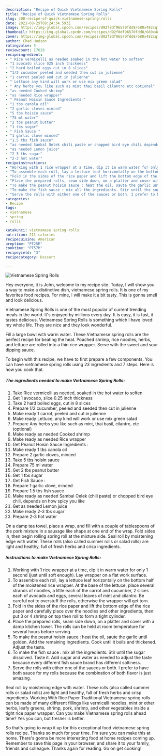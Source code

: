 ```yaml
---
description: "Recipe of Quick Vietnamese Spring Rolls"
title: "Recipe of Quick Vietnamese Spring Rolls"
slug: 308-recipe-of-quick-vietnamese-spring-rolls
date: 2021-08-29T09:24:34.593Z
image: https://img-global.cpcdn.com/recipes/d92f8df96570fdd8/680x482cq70/vietnamese-spring-rolls-recipe-main-photo.jpg
thumbnail: https://img-global.cpcdn.com/recipes/d92f8df96570fdd8/680x482cq70/vietnamese-spring-rolls-recipe-main-photo.jpg
cover: https://img-global.cpcdn.com/recipes/d92f8df96570fdd8/680x482cq70/vietnamese-spring-rolls-recipe-main-photo.jpg
author: Chad Hudson
ratingvalue: 5
reviewcount: 17628
recipeingredient:
- " Rice vermicelli as needed soaked in the hot water to soften"
- "1 avocado slice 025 inch thickness"
- "2 hard boiled eggs cut in 8 slices"
- "1/2 cucumber peeled and seeded then cut in julienne"
- "1 carrot peeled and cut in julienne"
- " Lettuce any kind will work or use mix green salad"
- " Any herbs you like such as mint thai basil cilantro etc optional"
- "as needed Cooked shrimp"
- "as needed Rice wrapper"
- " Peanut Hoisin Sauce Ingredients "
- "1 tbs canola oil"
- "2 garlic cloves minced"
- "5 tbs hoisin sauce"
- "75 ml water"
- "2 tbs peanut butter"
- "1 tbs sugar"
- " Fish Sauce "
- "1 garlic clove minced"
- "1.5 tbs fish sauce"
- "as needed Sambal Oelek chili paste or chopped bird eye chili depends on how spicy you like"
- "as needed Lemon juice"
- "2-3 tbs sugar"
- "2-3 hot water"
recipeinstructions:
- "Working with 1 rice wrapper at a time, dip it in warm water for only 1 second (just until soft enough). Lay wrapper on a flat work surface."
- "To assemble each roll, lay a lettuce leaf horizontally on the bottom half of the moistened rice wrapper. At the base of the lettuce, place several strands of noodles, a little each of the carrot and cucumber, 2 slices each of avocado and eggs, several leaves of mint and cilantro. Be careful not to overstuff the rolls, otherwise the wrapper will get torn."
- "Fold in the sides of the rice paper and lift the bottom edge of the rice paper and carefully place over the noodles and other ingredients, then put 3 or 4 shrimp on top then roll to form a tight cylinder."
- "Place the prepared rolls, seam side down, on a platter and cover with a damp kitchen towel. The rolls can be held at room temperature for several hours before serving."
- "To make the peanut hoisin sauce : heat the oil, saute the garlic until golden. Add the remaining ingredients. Cook until it boils and thickened. Adjust the taste."
- "To make the fish sauce : mix all the ingredients. Stir until the sugar dissolved. Taste it. Add sugar and water as needed to adjust the taste because every different fish sauce brand has different saltiness."
- "Serve the rolls with either one of the sauces or both. I prefer to have both sauce for my rolls because the combination of both flavor is just amazing."
categories:
- Recipe
tags:
- vietnamese
- spring
- rolls

katakunci: vietnamese spring rolls 
nutrition: 211 calories
recipecuisine: American
preptime: "PT25M"
cooktime: "PT57M"
recipeyield: "3"
recipecategory: Dessert

---
```



![Vietnamese Spring Rolls](https://img-global.cpcdn.com/recipes/d92f8df96570fdd8/680x482cq70/vietnamese-spring-rolls-recipe-main-photo.jpg)

Hey everyone, it is John, welcome to my recipe site. Today, I will show you a way to make a distinctive dish, vietnamese spring rolls. It is one of my favorites food recipes. For mine, I will make it a bit tasty. This is gonna smell and look delicious.

Vietnamese Spring Rolls is one of the most popular of current trending meals in the world. It's enjoyed by millions every day. It is easy, it is fast, it tastes delicious. Vietnamese Spring Rolls is something which I have loved my whole life. They are nice and they look wonderful.

Fill a large bowl with warm water. These Vietnamese spring rolls are the perfect recipe for beating the heat. Poached shrimp, rice noodles, herbs, and lettuce are rolled into a thin rice wrapper. Serve with the sweet and sour dipping sauce.


To begin with this recipe, we have to first prepare a few components. You can have vietnamese spring rolls using 23 ingredients and 7 steps. Here is how you cook that.

<!--inarticleads1-->

##### The ingredients needed to make Vietnamese Spring Rolls:

1. Take  Rice vermicelli as needed, soaked in the hot water to soften
1. Get 1 avocado, slice 0.25 inch thickness
1. Take 2 hard boiled eggs, cut in 8 slices
1. Prepare 1/2 cucumber, peeled and seeded then cut in julienne
1. Make ready 1 carrot, peeled and cut in julienne
1. Make ready  Lettuce, any kind will work or use mix green salad
1. Prepare  Any herbs you like such as mint, thai basil, cilantro, etc (optional)
1. Make ready as needed Cooked shrimp
1. Make ready as needed Rice wrapper
1. Get  Peanut Hoisin Sauce Ingredients :
1. Make ready 1 tbs canola oil
1. Prepare 2 garlic cloves, minced
1. Take 5 tbs hoisin sauce
1. Prepare 75 ml water
1. Get 2 tbs peanut butter
1. Get 1 tbs sugar
1. Get  Fish Sauce :
1. Prepare 1 garlic clove, minced
1. Prepare 1.5 tbs fish sauce
1. Make ready as needed Sambal Oelek (chili paste) or chopped bird eye chili, depends on how spicy you like
1. Get as needed Lemon juice
1. Make ready 2-3 tbs sugar
1. Prepare 2-3 hot water


On a damp tea towel, place a wrap, and fill with a couple of tablespoons of the pork mixture in a sausage like shape at one end of the wrap. Fold sides in, then begin rolling spring roll at the mixture side. Seal roll by moistening edge with water. These rolls (also called summer rolls or salad rolls) are light and healthy, full of fresh herbs and crisp ingredients. 

<!--inarticleads2-->

##### Instructions to make Vietnamese Spring Rolls:

1. Working with 1 rice wrapper at a time, dip it in warm water for only 1 second (just until soft enough). Lay wrapper on a flat work surface.
1. To assemble each roll, lay a lettuce leaf horizontally on the bottom half of the moistened rice wrapper. At the base of the lettuce, place several strands of noodles, a little each of the carrot and cucumber, 2 slices each of avocado and eggs, several leaves of mint and cilantro. Be careful not to overstuff the rolls, otherwise the wrapper will get torn.
1. Fold in the sides of the rice paper and lift the bottom edge of the rice paper and carefully place over the noodles and other ingredients, then put 3 or 4 shrimp on top then roll to form a tight cylinder.
1. Place the prepared rolls, seam side down, on a platter and cover with a damp kitchen towel. The rolls can be held at room temperature for several hours before serving.
1. To make the peanut hoisin sauce : heat the oil, saute the garlic until golden. Add the remaining ingredients. Cook until it boils and thickened. Adjust the taste.
1. To make the fish sauce : mix all the ingredients. Stir until the sugar dissolved. Taste it. Add sugar and water as needed to adjust the taste because every different fish sauce brand has different saltiness.
1. Serve the rolls with either one of the sauces or both. I prefer to have both sauce for my rolls because the combination of both flavor is just amazing.


Seal roll by moistening edge with water. These rolls (also called summer rolls or salad rolls) are light and healthy, full of fresh herbs and crisp ingredients. Working With Rice Paper Traditional Vietnamese spring rolls can be made of many different fillings like vermicelli noodles, mint or other herbs, leafy greens, shrimp, pork, shrimp, and other vegetables inside a tight rice paper wrapper. Can you make Vietnamese spring rolls ahead time? Yes you can, but fresher is better. 

So that's going to wrap it up for this exceptional food vietnamese spring rolls recipe. Thanks so much for your time. I'm sure you can make this at home. There's gonna be more interesting food at home recipes coming up. Remember to save this page in your browser, and share it to your family, friends and colleague. Thanks again for reading. Go on get cooking!
